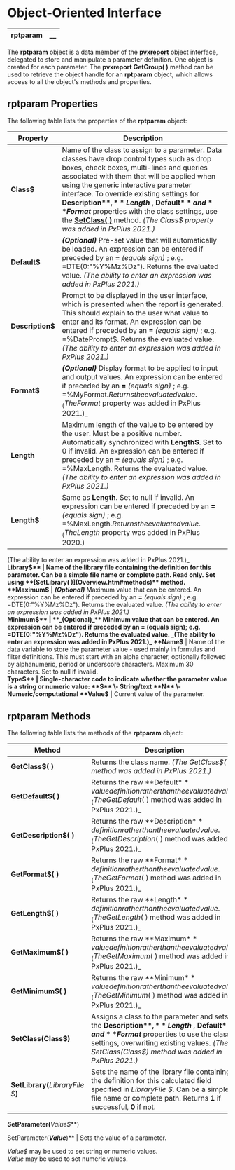# Object-Oriented Interface  
  
**rptparam** |  **__**  
---|---  
  
The **rptparam** object is a data member of the **[pvxreport](../pvxreport/Overview.md)** object interface, delegated to store and manipulate a parameter definition. One object is created for each parameter. The **pvxreport GetGroup( )** method can be used to retrieve the object handle for an **rptparam** object, which allows access to all the object's methods and properties.

## rptparam Properties

The following table lists the properties of the **rptparam** object:

**Property** |  **Description**  
---|---  
**Class$** |  Name of the class to assign to a parameter. Data classes have drop control types such as drop boxes, check boxes, multi-lines and queries associated with them that will be applied when using the generic interactive parameter interface. To override existing settings for **Description$** , **Length$** , **Default$** and **Format$** properties with the class settings, use the **[SetClass( )](Overview.htm#methods)** method. _(The Class$ property was added in PxPlus 2021.)_  
**Default$** |  **_(Optional)_** Pre-set value that will automatically be loaded. An expression can be entered if preceded by an **=**  _(equals sign)_ ; e.g. =DTE(0:"%Y%Mz%Dz"). Returns the evaluated value. _(The ability to enter an expression was added in PxPlus 2021.)_  
**Description$** |  Prompt to be displayed in the user interface, which is presented when the report is generated. This should explain to the user what value to enter and its format. An expression can be entered if preceded by an **=**  _(equals sign)_ ; e.g. =%DatePrompt$. Returns the evaluated value. _(The ability to enter an expression was added in PxPlus 2021.)_  
**Format$** |  **_(Optional)_** Display format to be applied to input and output values. An expression can be entered if preceded by an **=**  _(equals sign)_ ; e.g. =%MyFormat$. Returns the evaluated value. _(The Format$ property was added in PxPlus 2021.)_  
**Length** |  Maximum length of the value to be entered by the user. Must be a positive number. Automatically synchronized with **Length$**. Set to 0 if invalid. An expression can be entered if preceded by an **=**  _(equals sign)_ ; e.g. =%MaxLength. Returns the evaluated value. _(The ability to enter an expression was added in PxPlus 2021.)_  
**Length$** |  Same as **Length**. Set to null if invalid. An expression can be entered if preceded by an **=**  _(equals sign)_ ; e.g. =%MaxLength$. Returns the evaluated value. _(The Length$ property was added in PxPlus 2020.)  
(The ability to enter an expression was added in PxPlus 2021.)_  
**Library$** |  Name of the library file containing the definition for this parameter. Can be a simple file name or complete path. Read only. Set using **[SetLibrary( )](Overview.htm#methods)** method.  
**Maximum$** |  **_(Optional)_** Maximum value that can be entered. An expression can be entered if preceded by an **=**  _(equals sign)_ ; e.g. =DTE(0:"%Y%Mz%Dz"). Returns the evaluated value. _(The ability to enter an expression was added in PxPlus 2021.)_  
**Minimum$** |  **_(Optional)_** Minimum value that can be entered. An expression can be entered if preceded by an = (equals sign); e.g. =DTE(0:"%Y%Mz%Dz"). Returns the evaluated value. _(The ability to enter an expression was added in PxPlus 2021.)_  
**Name$** |  Name of the data variable to store the parameter value - used mainly in formulas and filter definitions. This must start with an alpha character, optionally followed by alphanumeric, period or underscore characters. Maximum 30 characters. Set to null if invalid.  
**Type$** |  Single-character code to indicate whether the parameter value is a string or numeric value: **S** \- String/text  
**N** \- Numeric/computational  
**Value$** |  Current value of the parameter.  
  
## rptparam Methods

The following table lists the methods of the **rptparam** object:

**Method** |  **Description**  
---|---  
**GetClass$( )** |  Returns the class name. _(The GetClass$( ) method was added in PxPlus 2021.)_  
**GetDefault$( )** |  Returns the raw **Default$** value definition rather than the evaluated value. _(The GetDefault$( ) method was added in PxPlus 2021.)_  
**GetDescription$( )** |  Returns the raw **Description$** definition rather than the evaluated value. _(The GetDescription$( ) method was added in PxPlus 2021.)_  
**GetFormat$( )** |  Returns the raw **Format$** definition rather than the evaluated value. _(The GetFormat$( ) method was added in PxPlus 2021.)_  
**GetLength$( )** |  Returns the raw **Length$** definition rather than the evaluated value. _(The GetLength$( ) method was added in PxPlus 2021.)_  
**GetMaximum$( )** |  Returns the raw **Maximum$** value definition rather than the evaluated value. _(The GetMaximum$( ) method was added in PxPlus 2021.)_  
**GetMinimum$( )** |  Returns the raw **Minimum$** value definition rather than the evaluated value. _(The GetMinimum$( ) method was added in PxPlus 2021.)_  
**SetClass(Class$)** |  Assigns a class to the parameter and sets the **Description$** , **Length$** , **Default$** and **Format$** properties to use the class settings, overwriting existing values. _(The SetClass(Class$) method was added in PxPlus 2021.)_  
**SetLibrary(**_LibraryFile_ _$_**)** |  Sets the name of the library file containing the definition for this calculated field specified in _LibraryFile_ _$_. Can be a simple file name or complete path. Returns **1** if successful, **0** if not.  
**SetParameter(**_Value$_**)  
  
SetParameter(**_Value_**)** |  Sets the value of a parameter.  
  
_Value$_ may be used to set string or numeric values.  
_Value_ may be used to set numeric values.
